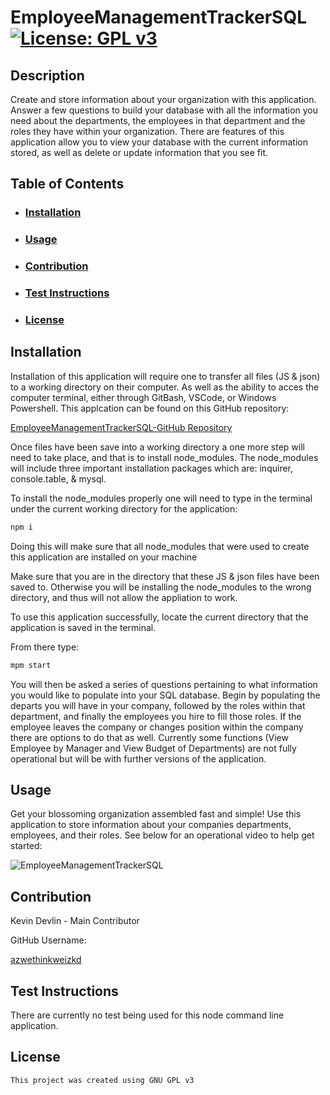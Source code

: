 # EmployeeManagementTrackerSQL [![License: GPL v3](https://img.shields.io/badge/License-GPLv3-blue.svg)](https://www.gnu.org/licenses/gpl-3.0)

## Description

Create and store information about your organization with this application. Answer a few questions to build your database with all the information you need about the departments, the employees in that department and the roles they have within your organization. There are features of this application allow you to view your database with the current information stored, as well as delete or update information that you see fit.

## Table of Contents

- ### [Installation](#installation)
- ### [Usage](#usage)
- ### [Contribution](#contribution)
- ### [Test Instructions](#testInstructions)
- ### [License](#License)

## Installation

Installation of this application will require one to transfer all files (JS & json) to a working directory on their computer. As well as the ability to acces the computer terminal, either through GitBash, VSCode, or Windows Powershell. This applcation can be found on this GitHub repository:

[EmployeeManagementTrackerSQL-GitHub Repository](https://github.com/azwethinkweizkd/EmployeeManagementTrackerSQL)

Once files have been save into a working directory a one more step will need to take place, and that is to install node_modules. The node_modules will include three important installation packages which are: inquirer, console.table, & mysql.

To install the node_modules properly one will need to type in the terminal under the current working directory for the application:

```bash
npm i
```

Doing this will make sure that all node_modules that were used to create this application are installed on your machine

Make sure that you are in the directory that these JS & json files have been saved to. Otherwise you will be installing the node_modules to the wrong directory, and thus will not allow the appliation to work.

To use this application successfully, locate the current directory that the application is saved in the terminal.

From there type:

```bash
mpm start
```

You will then be asked a series of questions pertaining to what information you would like to populate into your SQL database. Begin by populating the departs you will have in your company, followed by the roles within that department, and finally the employees you hire to fill those roles. If the employee leaves the company or changes position within the company there are options to do that as well. Currently some functions (View Employee by Manager and View Budget of Departments) are not fully operational but will be with further versions of the application.

## Usage

Get your blossoming organization assembled fast and simple! Use this application to store information about your companies departments, employees, and their roles. See below for an operational video to help get started:

![EmployeeManagementTrackerSQL](assets/gif/12-SQL-screenshot.gif)

## Contribution

Kevin Devlin - Main Contributor

GitHub Username:

[azwethinkweizkd](https://github.com/azwethinkweizkd)

## Test Instructions

There are currently no test being used for this node command line application.

## License

    This project was created using GNU GPL v3
